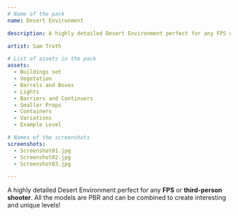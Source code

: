 ```yaml
---
# Name of the pack
name: Desert Environment

description: A highly detailed Desert Environment perfect for any FPS or third-person shooter. All the models are PBR and ready to use in game.

artist: Sam Troth

# List of assets in the pack
assets:
  - Buildings set
  - Vegetation
  - Barrels and Boxes
  - Lights
  - Barriers and Continuers
  - Smaller Props
  - Containers
  - Variations
  - Example Level

# Names of the screenshots
screenshots:
  - Screenshot01.jpg
  - Screenshot02.jpg
  - Screenshot03.jpg

---
```


A highly detailed Desert Environment perfect for any **FPS** or **third-person shooter**. All the models are PBR and can be combined to create interesting and unique levels!